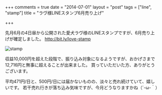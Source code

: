 +++
comments = true
date = "2014-07-01"
layout = "post"
tags = ["line", "stamp"]
title = "ラヴ様LINEスタンプ6月売り上げ"

+++

先月6月の4日昼から公開された愛犬ラヴ様のLINEスタンプですが、6月売り上げが確定しました。
http://bit.ly/love-stamp

![stamp](/images/post/stamp3.png)

収益10,000円を超えた段階で、振り込み対象になるようですが、おかげさまで12,716円と無事に超えることが出来ました。
買っていただいた方、ありがとうございます。


平均471円/日と、500円/日には届かないものの、淡々と売れ続けていて、嬉しいです。
若干売れ行きが落ち込み気味ですが、今月どうなりますかね（´-ω-｀）

